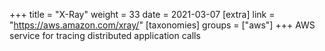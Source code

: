 +++
title = "X-Ray"
weight = 33
date = 2021-03-07
[extra]
link = "https://aws.amazon.com/xray/"
[taxonomies]
groups = ["aws"]
+++
AWS service for tracing distributed application calls

